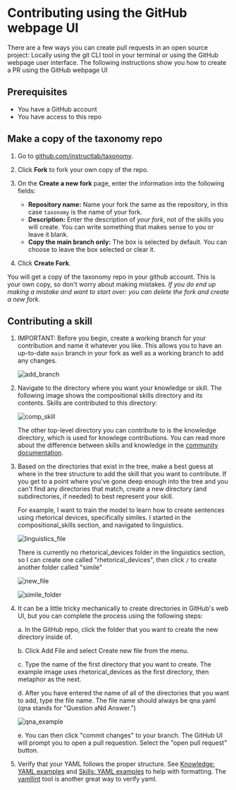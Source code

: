 # Contributing using the GitHub webpage UI

There are a few ways you can create pull requests in an open source project: Locally using the git CLI tool in your terminal or using the GitHub webpage user interface. The following instructions show you how to create a PR using the GitHub webpage UI

## Prerequisites

- You have a GitHub account
- You have access to this repo

## Make a copy of the taxonomy repo

1. Go to [github.com/instructlab/taxonomy](https://github.com/instructlab/taxonomy).

2. Click **Fork** to fork your own copy of the repo.

3. On the **Create a new fork** page, enter the information into the following fields:
    - **Repository name:** Name your fork the same as the repository, in this case `taxonomy` is the name of your fork.
    - **Description:** Enter the description of _your fork_, not of the skills you will create. You can write something that makes sense to you or leave it blank.
    - **Copy the main branch only:** The box is selected by default. You can choose to leave the box selected or clear it.

4. Click **Create Fork**.

You will get a copy of the taxonomy repo in your github account. This is your own copy, so don't worry about making mistakes. _If you do end up making a mistake and want to start over: you can delete the fork and create a new fork._

## Contributing a skill

1. IMPORTANT: Before you begin, create a working branch for your contribution and name it whatever you like. This allows you to have an up-to-date `main` branch in your fork as well as a working branch to add any changes.

    ![add_branch](assets/add_skill_branch.png)

2. Navigate to the directory where you want your knowledge or skill. The following image shows the compositional skills directory and its contents. Skills are contributed to this directory:

    ![comp_skill](assets/comp_skill.png)

    The other top-level directory you can contribute to is the knowledge directory, which is used for knowlege contributions. You can read more about the difference between skills and knowledge in the [community documentation](https://github.com/instructlab/community/blob/main/docs/README.md).

3. Based on the directories that exist in the tree, make a best guess at where in the tree structure to add the skill that you want to contribute. If you get to a point where you've gone deep enough into the tree and you can't find any directories that match, create a new directory (and subdirectories, if needed) to best represent your skill.

    For example, I want to train the model to learn how to create sentences using rhetorical devices, specifically similes. I started in the compositional_skills section, and navigated to linguistics.

    ![linguistics_file](assets/linguistics.png)

    There is currently no rhetorical_devices folder in the linguistics section, so I can create one called "rhetorical_devices", then click `/` to create another folder called "simile"

    ![new_file](assets/new_file.png)

    ![simile_folder](assets/simile_folder.png)

4. It can be a little tricky mechanically to create directories in GitHub's web UI, but you can complete the process using the following steps:

    a. In the GitHub repo, click the folder that you want to create the new directory inside of.

    b. Click Add File and select Create new file from the menu.

    c. Type the name of the first directory that you want to create. The  example image uses rhetorical_devices as the first directory, then metaphor as the next.

    d. After you have entered the name of all of the directories that you want to add, type the file name. The file name should always be qna.yaml (qna stands for "Question aNd Answer.")

    ![qna_example](assets/qna_ex.png)

    e. You can then click "commit changes" to your branch. The GitHub UI will prompt you to open a pull requestion. Select the "open pull request" button.

5. Verify that your YAML follows the proper structure. See [Knowledge: YAML examples](https://github.com/instructlab/taxonomy/blob/main/README.md#knowledge-yaml-examples) and [Skills: YAML examples](https://github.com/instructlab/taxonomy/blob/main/README.md#skills-yaml-examples) to help with formatting. The [yamllint](https://www.yamllint.com/) tool is another great way to verify yaml.
